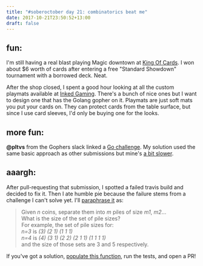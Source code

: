 ```yaml
---
title: "#soberoctober day 21: combinatorics beat me"
date: 2017-10-21T23:50:52+13:00
draft: false
---
```


## fun:
I'm still having a real blast playing Magic downtown at [King Of Cards](http://www.yourlocalgameshop.com/). I won about $6 worth of cards
after entering a free "Standard Showdown" tournament with a borrowed deck. Neat.

After the shop closed, I spent a good hour looking at all the custom playmats available at [Inked Gaming](https://inkedgaming.com). There's
a bunch of nice ones but I want to design one that has the Golang gopher on it. Playmats are just soft mats you put your cards on. They
can protect cards from the table surface, but since I use card sleeves, I'd only be buying one for the looks.

## more fun:
**@pltvs** from the Gophers slack linked a [Go challenge](http://pliutau.com/practice-go-secret-message/). My solution used the same basic approach as other submissions but mine's [a bit slower](https://github.com/plutov/practice-go/pull/33/commits/f56f032edb0a203c85093b07550a7bd285378990).
## aaargh:
After pull-requesting that submission, I spotted a failed travis build and decided to fix it. Then I ate humble pie because the failure stems
from a challenge I can't solve yet. I'll [paraphrase it](https://github.com/plutov/practice-go/tree/master/coins) as:

> Given _n_ coins, separate them into _m_ piles of size _m1_, _m2_...  
> What is the size of the set of pile sizes?  
> For example, the set of pile sizes for:  
> _n=3_ is _(3) (2 1) (1 1 1)_  
> _n=4_ is _(4) (3 1) (2 2) (2 1 1) (1 1 1 1)_  
> and the size of those sets are 3 and 5 respectively.  

If you've got a solution, [populate this function](https://github.com/plutov/practice-go/blob/master/coins/coins.go), run the tests, and
open a PR!
